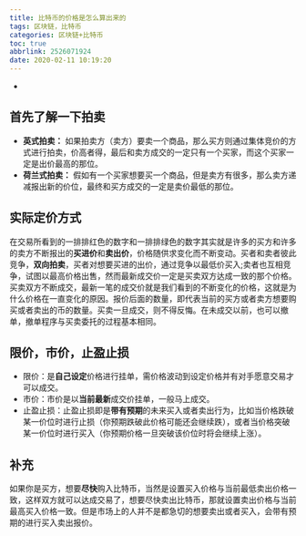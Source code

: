 ```yaml
---
title: 比特币的价格是怎么算出来的
tags: 区块链，比特币
categories: 区块链+比特币
toc: true
abbrlink: 2526071924
date: 2020-02-11 10:19:20
---
```

-
<!--more-->
## 首先了解一下拍卖
 - **英式拍卖：** 如果拍卖方（卖方）要卖一个商品，那么买方则通过集体竞价的方式进行拍卖，价高者得，最后和卖方成交的一定只有一个买家，而这个买家一定是出价最高的那位。
 - **荷兰式拍卖：** 假如有一个买家想要买一个商品，但是卖方有很多，那么卖方递减报出新的价位，最终和买方成交的一定是卖价最低的那位。
 

 ## 实际定价方式
在交易所看到的一排排红色的数字和一排排绿色的数字其实就是许多的买方和许多的卖方不断报出的**买进价**和**卖出价**，价格随供求变化而不断变动。买者和卖者彼此竞争，**双向拍卖**，买者对想要买进的出价，通过竞争以最低价买入;卖者也互相竞争，试图以最高价格出售，然而最新成交价一定是买卖双方达成一致的那个价格。买卖双方不断成交，最新一笔的成交价就是我们看到的不断变化的价格，这就是为什么价格在一直变化的原因。报价后面的数量，即代表当前的买方或者卖方想要购买或者卖出的币的数量。买卖一旦成交，则不得反悔。在未成交以前，也可以撤单，撤单程序与买卖委托的过程基本相同。

## 限价，市价，止盈止损

 - 限价：是**自己设定**价格进行挂单，需价格波动到设定价格并有对手愿意交易才可以成交。
 - 市价：市价是以**当前最新**成交价挂单，一般马上成交。
 - 止盈止损：止盈止损即是**带有预期**的未来买入或者卖出行为，比如当价格跌破某一价位时进行止损（你预期跌破此价格可能还会继续跌），或者当价格突破某一价位时进行买入（你预期价格一旦突破该价位时将会继续上涨）。


## 补充
如果你是买方，想要**尽快**购入比特币，当然是设置买入价格与当前最低卖出价格一致，这样双方就可以达成交易了，想要尽快卖出比特币，那就设置卖出价格与当前最高买入价格一致。但是市场上的人并不是都急切的想要卖出或者买入，会带有预期的进行买入卖出报价。
